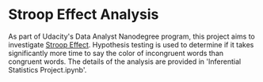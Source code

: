 # Stroop Effect Analysis

As part of Udacity's Data Analyst Nanodegree program, this project aims to investigate [Stroop Effect](https://en.wikipedia.org/wiki/Stroop_effect).
Hypothesis testing is used to determine if it takes significantly more time to
say the color of incongruent words than congruent words. The details of the
analysis are provided in 'Inferential Statistics Project.ipynb'.
